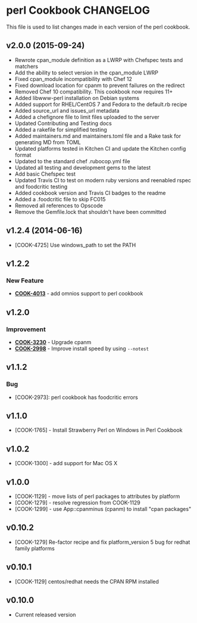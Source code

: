 perl Cookbook CHANGELOG
=======================
This file is used to list changes made in each version of the perl cookbook.

v2.0.0 (2015-09-24)
-------------------
- Rewrote cpan_module definition as a LWRP with Chefspec tests and matchers
- Add the ability to select version in the cpan_module LWRP
- Fixed cpan_module incompatibility with Chef 12
- Fixed download location for cpanm to prevent failures on the redirect
- Removed Chef 10 compatibility.  This cookbook now requires 11+
- Added libwww-perl installation on Debian systems
- Added support for RHEL/CentOS 7 and Fedora to the default.rb recipe
- Added source_url and issues_url metadata
- Added a chefignore file to limit files uploaded to the server
- Updated Contributing and Testing docs
- Added a rakefile for simplified testing
- Added maintainers.md and maintainers.toml file and a Rake task for generating MD from TOML
- Updated platforms tested in Kitchen CI and update the Kitchen config format
- Updated to the standard chef .rubocop.yml file
- Updated all testing and development gems to the latest
- Add basic Chefspec test
- Updated Travis CI to test on modern ruby versions and reenabled rspec and foodcritic testing
- Added cookbook version and Travis CI badges to the readme
- Added a .foodcritic file to skip FC015
- Removed all references to Opscode
- Remove the Gemfile.lock that shouldn't have been committed

v1.2.4 (2014-06-16)
-------------------
- [COOK-4725] Use windows_path to set the PATH

v1.2.2
------
### New Feature
- **[COOK-4013](https://tickets.chef.io/browse/COOK-4013)** - add omnios support to perl cookbook

v1.2.0
------
### Improvement
- **[COOK-3230](https://tickets.chef.io/browse/COOK-3230)** - Upgrade cpanm
- **[COOK-2998](https://tickets.chef.io/browse/COOK-2998)** - Improve install speed by using `--notest`

v1.1.2
------
### Bug
- [COOK-2973]: perl cookbook has foodcritic errors

v1.1.0
------
- [COOK-1765] - Install Strawberry Perl on Windows in Perl Cookbook

v1.0.2
------
- [COOK-1300] - add support for Mac OS X

v1.0.0
------
- [COOK-1129] - move lists of perl packages to attributes by platform
- [COOK-1279] - resolve regression from COOK-1129
- [COOK-1299] - use App::cpanminus (cpanm) to install "cpan packages"

v0.10.2
------
- [COOK-1279] Re-factor recipe and fix platform_version 5 bug for redhat family platforms

v0.10.1
------
- [COOK-1129] centos/redhat needs the CPAN RPM installed

v0.10.0
------
- Current released version
